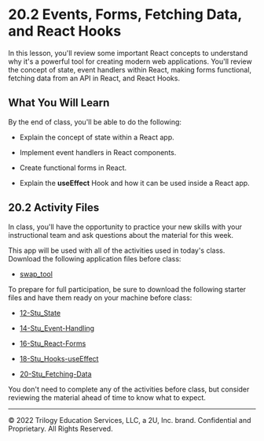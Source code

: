 # 20.2 Events, Forms, Fetching Data, and React Hooks
In this lesson, you'll review some important React concepts to understand why it's a powerful tool for creating modern web applications. You'll review the concept of state, event handlers within React, making forms functional, fetching data from an API in React, and React Hooks.

## What You Will Learn
By the end of class, you'll be able to do the following:

* Explain the concept of state within a React app.

* Implement event handlers in React components.

* Create functional forms in React.

* Explain the **useEffect** Hook and how it can be used inside a React app.

## 20.2 Activity Files
In class, you'll have the opportunity to practice your new skills with your instructional team and ask questions about the material for this week.

This app will be used with all of the activities used in today's class. Download the following application files before class:

* [swap_tool](https://static.fullstack-bootcamp.com/lesson-files/20-React/swap_tool.zip)

To prepare for full participation, be sure to download the following starter files and have them ready on your machine before class:

* [12-Stu_State](https://static.fullstack-bootcamp.com/lesson-files/20-React/12-Stu_State.zip)

* [14-Stu_Event-Handling](https://static.fullstack-bootcamp.com/lesson-files/20-React/14-Stu_Event-Handling.zip)

* [16-Stu_React-Forms](https://static.fullstack-bootcamp.com/lesson-files/20-React/16-Stu_React-Forms.zip)

* [18-Stu_Hooks-useEffect](https://static.fullstack-bootcamp.com/lesson-files/20-React/18-Stu_Hooks-useEffect.zip)

* [20-Stu_Fetching-Data](https://static.fullstack-bootcamp.com/lesson-files/20-React/20-Stu_Fetching-Data.zip)

You don't need to complete any of the activities before class, but consider reviewing the material ahead of time to know what to expect.

---
© 2022 Trilogy Education Services, LLC, a 2U, Inc. brand. Confidential and Proprietary. All Rights Reserved.